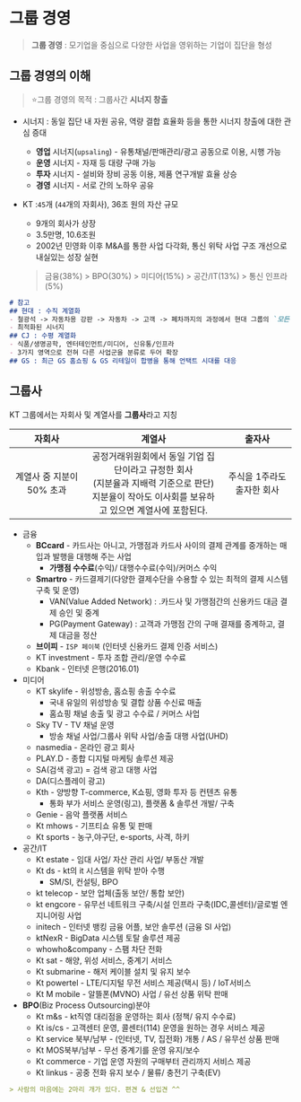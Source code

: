 # 그룹 경영

> **그룹 경영** : 모기업을 중심으로 다양한 사업을 영위하는 기업이 집단을 형성

## 그룹 경영의 이해

> :star:그룹 경영의 목적 : 그룹사간 **시너지 창출**

* 시너지	: 동일 집단 내 자원 공유, 역량 결합 효율화 등을 통한 시너지 창출에 대한 관심 증대
  * **영업** 시너지(`upsaling`) - 유통채널/판매관리/광고 공동으로 이용, 시행 가능
  * **운영** 시너지 - 자재 등 대량 구매 가능
  * **투자** 시너지 - 설비와 장비 공동 이용, 제품 연구개발 효율 상승
  * **경영** 시너지 - 서로 간의 노하우 공유

* KT :`45`개 (`44`개의 자회사), 36조 원의 자산 규모

  * 9개의 회사가 상장
  * 3.5만명, 10.6조원 
  * 2002년 민영화 이후 M&A를 통한 사업 다각화, 통신 위탁 사업 구조 개선으로 내실있는 성장 실현

  >  금융(38%) > BPO(30%) > 미디어(15%) > 공간/IT(13%) > 통신 인프라(5%)


```markdown
# 참고
## 현대 : 수직 계열화 
- 철광석 -> 자동차용 강판 -> 자동차 -> 고객 -> 폐차까지의 과정에서 현대 그룹의 `모든 자회사`를 통해 `하나의 완성차`를 만들어 내는 과정
- 최적화된 시너지
## CJ : 수평 계열화
- 식품/생명공학, 엔터테인먼트/미디어, 신유통/인프라
- 3가지 영역으로 전혀 다른 사업군을 분류로 두어 확장
## GS : 최근 GS 홈쇼핑 & GS 리테일이 합병을 통해 언택트 시대를 대응
```

## 그룹사

KT 그룹에서는 자회사 및 계열사를 **그룹사**라고 지칭

|          자회사           |                            계열사                            |           출자사           |
| :-----------------------: | :----------------------------------------------------------: | :------------------------: |
| 계열사 중 지분이 50% 초과 | 공정거래위원회에서 동일 기업 집단이라고 규정한 회사<br />(지분율과 지배력 기준으로 판단)<br />지분율이 작아도 이사회를 보유하고 있으면 계열사에 포함된다. | 주식을 1주라도 출자한 회사 |

* 금융
  * **BCcard** - 카드사는 아니고, 가맹점과 카드사 사이의 결제 관계를 중개하는 매입과 발행을 대행해 주는 사업
    * **가맹점 수수료**(수익)/ 대행수수료(수익)/커머스 수익
  * **Smartro** - 카드결제기(다양한 결제수단을 수용할 수 있는 최적의 결제 시스템 구축 및 운영)
    * VAN(Value Added Network) : .카드사 및 가맹점간의 신용카드 대금 결제  승인 및 중계
    * PG(Payment Gateway) : 고객과 가맹점 간의 구매 결재를 중계하고, 결제 대금을 정산
  * **브이피** - `ISP 페이북` (인터넷 신용카드 결제 인증 서비스)
  * KT investment - 투자 조합 관리/운영 수수료 
  * Kbank - 인터넷 은행(2016.01)
* 미디어
  * KT skylife - 위성방송, 홈쇼핑 송출 수수료
    * 국내 유일의 위성방송 및 결합 상품 수신료 매출
    * 홈쇼핑 채널 송출 및 광고 수수료 / 커머스 사업
  * Sky TV - TV 채널 운영
    * 방송 채널 사업/그룹사 위탁 사업/송출 대행 사업(UHD)
  * nasmedia - 온라인 광고 회사
  *  PLAY.D - 종합 디지털 마케팅 솔루션 제공
    *  SA(검색 광고) = 검색 광고 대행 사업
    *  DA(디스플레이 광고)
  * Kth - 양방향 T-commerce, K쇼핑, 영화 투자 등 컨텐츠 유통
    * 통화 부가 서비스 운영(링고), 플랫폼 & 솔루션 개발/ 구축
  * Genie - 음악 플랫폼 서비스
  * Kt mhows -  기프티쇼 유통 및 판매
  * Kt sports - 농구,야구단, e-sports, 사격, 하키
* 공간/IT
  * Kt estate - 임대 사업/ 자산 관리 사업/ 부동산 개발
  * Kt ds - kt의 it 시스템을 위탁 받아 수행
    * SM/SI, 컨설팅, BPO
  * kt telecop - 보안 업체(출동 보안/ 통합 보안)
  * kt engcore - 유무선 네트워크 구축/시설 인프라 구축(IDC,콜센터)/글로벌 엔지니어링 사업
  * initech - 인터넷 뱅킹 금융 어플, 보안 솔루션 (금융  SI 사업)
  * ktNexR - BigData 시스템 토탈 솔루션 제공
  * whowho&company - 스팸 차단 전화
  * Kt sat - 해양, 위성 서비스, 중계기 서비스
  * Kt submarine - 해저 케이블 설치 및 유지 보수
  * Kt powertel - LTE/디지털 무전 서비스 제공(택시 등) /  IoT서비스
  * Kt M mobile - 알뜰폰(MVNO) 사업 / 유선 상품 위탁 판매
* **BPO**(Biz Process Outsourcing)분야
  * Kt m&s - kt직영 대리점을 운영하는 회사 (정책/ 유지 수수료)
  * Kt is/cs - 고객센터 운영, 콜센터(114) 운영을 원하는 경우 서비스 제공
  * Kt service 북부/남부 - (인터넷, TV, 집전화) 개통 / AS / 유무선 상품 판매
  * Kt MOS북부/남부 - 무선 중계기를 운영 유지/보수 
  * Kt commerce - 기업 운영 자원의 구매부터 관리까지 서비스 제공
  * Kt linkus - 공중 전화 유지 보수 / 물류/ 충전기 구축(EV)



```markdown
> 사람의 마음에는 2마리 개가 있다. 편견 & 선입견 ^^
```


